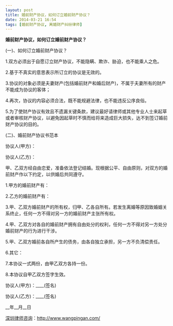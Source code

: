 ```yaml
---
layout: post
title: 婚前财产协议，如何订立婚前财产协议？
date: 2014-03-21 16:54
tags: [婚前财产协议, 离婚财产纠纷律师]
---
```

<strong>婚前财产协议，如何订立婚前财产协议？</strong>

(一)、如何订立婚前财产协议？

1.双方必须出于自愿订立财产协议，不能隐瞒、欺诈、胁迫，也不能乘人之危。

2.基于不真实的意思表示所订立的协议是无效的。

3.协议的对象必须是夫妻财产(包括婚前财产和婚后财产)，不属于夫妻所有的财产不能成为协议的客体；

4.再次，协议的内容必须合法，既不能规避法律，也不能违反公序良俗。

5.为了使财产协议有效且不遗漏关键条款，建议最好请律师或其他专业人士来起草或者审核财产协议，以避免因起草时不慎而给将来造成巨大损失，达不到签订婚前财产协议的目的。

(二)、婚前财产协议书范本

协议人(甲方)：

协议人(乙方)：

甲、乙双方经自由恋爱，准备依法登记结婚。现根据公平、自由原则，对双方的婚前财产作以下约定，以供婚后共同遵守。

1.甲方的婚前财产有：

2.乙方的婚前财产有：

3.甲、乙双方婚前财产的所有权，归甲、乙各自所有。若发生离婚等原因致婚姻关系终止，任何一方不得对另一方的婚前财产主张所有权。

4.甲、乙双方对各自的婚前财产拥有自由处分的权利，任何一方不得对另一方处分婚前财产的行为进行干涉。

5.甲、乙双方婚前各自所产生的债务，由各自独立承担，另一方不负清偿责任。

6.其它：

7.本协议一式两份，由甲乙双方各持一份。

8.本协议自甲乙双方签字生效。

协议人(甲方)：____(签名)

协议人(乙方)：____(签名)

__年__月__日

<a href="http://www.wangpingan.com/">深圳律师咨询</a>：<a href="http://www.wangpingan.com/">http://www.wangpingan.com/</a>

